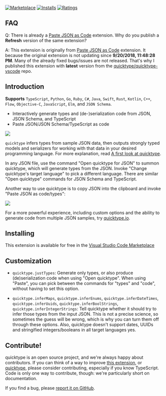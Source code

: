 [![Marketplace](https://vsmarketplacebadge.apphb.com/version/quicktype.quicktype.svg)](https://marketplace.visualstudio.com/items/doggy8088.quicktype-refresh) [![Installs](https://vsmarketplacebadge.apphb.com/installs/doggy8088.quicktype-refresh.svg)](https://marketplace.visualstudio.com/items/doggy8088.quicktype-refresh) [![Ratings](https://vsmarketplacebadge.apphb.com/rating-short/doggy8088.quicktype-refresh.svg)](https://marketplace.visualstudio.com/items/doggy8088.quicktype-refresh)

## FAQ

Q: There is already a [Paste JSON as Code](https://marketplace.visualstudio.com/items?itemName=quicktype.quicktype) extension. Why do you publish a **Refresh** version of the same extension?

A: This extension is originally from [Paste JSON as Code](https://marketplace.visualstudio.com/items?itemName=quicktype.quicktype) extension. It because the original extension is not updating since **9/20/2018, 11:48:28 PM**. Many of the already fixed bugs/issues are not released. That's why I published this extension with **latest** version from the [quicktype/quicktype-vscode](https://github.com/quicktype/quicktype-vscode) repo.

## Introduction

**Supports** `TypeScript`, `Python`, `Go`, `Ruby`, `C#`, `Java`, `Swift`, `Rust`, `Kotlin`, `C++`, `Flow`, `Objective-C`, `JavaScript`, `Elm`, and `JSON Schema`.

-   Interactively generate types and (de-)serialization code from JSON, JSON Schema, and TypeScript
-   Paste JSON/JSON Schema/TypeScript as code

![](https://raw.githubusercontent.com/quicktype/quicktype-vscode/master/media/demo-interactive.gif)

`quicktype` infers types from sample JSON data, then outputs strongly typed models and serializers for working with that data in your desired programming language. For more explanation, read [A first look at quicktype](http://blog.quicktype.io/first-look/).

In any JSON file, use the command "Open quicktype for JSON" to summon quicktype, which will generate types from the JSON. Invoke "Change quicktype's target language" to pick a different language. There are similar "Open quicktype" commands for JSON Schema and TypeScript.

Another way to use quicktype is to copy JSON into the clipboard and invoke "Paste JSON as code/types":

![](https://raw.githubusercontent.com/quicktype/quicktype-vscode/master/media/demo.gif)

For a more powerful experience, including custom options and the ability to generate code from multiple JSON samples, try [quicktype.io](https://app.quicktype.io).

## Installing

This extension is available for free in the [Visual Studio Code Marketplace](https://marketplace.visualstudio.com/items/doggy8088.quicktype-refresh)

## Customization

-   `quicktype.justTypes`: Generate only types, or also produce (de)serialization code when using "Open quicktype". When using "Paste", you can pick between the commands for "types" and "code", without having to set this option.

-   `quicktype.inferMaps`, `quicktype.inferEnums`, `quicktype.inferDateTimes`, `quicktype.inferUuids`, `quicktype.inferBoolStrings`, `quicktype.inferIntegerStrings`: Tell quicktype whether it should try to infer those types from the input JSON. This is not a precise science, so sometimes the guess will be wrong, which is why you can turn them off through these options. Also, quicktype doesn't support dates, UUIDs and stringified integers/booleans in all target languages yes.

## Contribute!

quicktype is an open source project, and we're always happy about contributors. If you can think of a way to improve [this extension](https://github.com/quicktype/quicktype-vscode), or [quicktype](https://github.com/quicktype/quicktype), please consider contributing, especially if you know TypeScript. Code is only one way to contribute, though: we're particularly short on documentation.

If you find a bug, please [report it on GitHub](https://github.com/quicktype/quicktype-vscode/issues).

